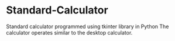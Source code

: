 # Standard-Calculator
Standard calculator programmed using tkinter library in Python
The calculator operates similar to the desktop calculator.
